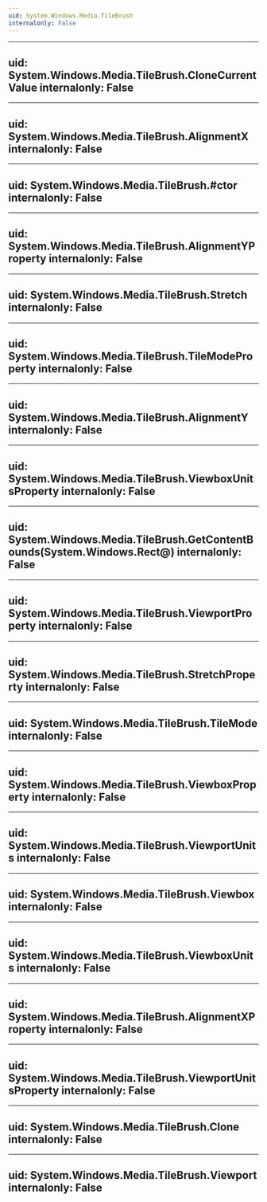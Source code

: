 ```yaml
---
uid: System.Windows.Media.TileBrush
internalonly: False
---
```


---
uid: System.Windows.Media.TileBrush.CloneCurrentValue
internalonly: False
---

---
uid: System.Windows.Media.TileBrush.AlignmentX
internalonly: False
---

---
uid: System.Windows.Media.TileBrush.#ctor
internalonly: False
---

---
uid: System.Windows.Media.TileBrush.AlignmentYProperty
internalonly: False
---

---
uid: System.Windows.Media.TileBrush.Stretch
internalonly: False
---

---
uid: System.Windows.Media.TileBrush.TileModeProperty
internalonly: False
---

---
uid: System.Windows.Media.TileBrush.AlignmentY
internalonly: False
---

---
uid: System.Windows.Media.TileBrush.ViewboxUnitsProperty
internalonly: False
---

---
uid: System.Windows.Media.TileBrush.GetContentBounds(System.Windows.Rect@)
internalonly: False
---

---
uid: System.Windows.Media.TileBrush.ViewportProperty
internalonly: False
---

---
uid: System.Windows.Media.TileBrush.StretchProperty
internalonly: False
---

---
uid: System.Windows.Media.TileBrush.TileMode
internalonly: False
---

---
uid: System.Windows.Media.TileBrush.ViewboxProperty
internalonly: False
---

---
uid: System.Windows.Media.TileBrush.ViewportUnits
internalonly: False
---

---
uid: System.Windows.Media.TileBrush.Viewbox
internalonly: False
---

---
uid: System.Windows.Media.TileBrush.ViewboxUnits
internalonly: False
---

---
uid: System.Windows.Media.TileBrush.AlignmentXProperty
internalonly: False
---

---
uid: System.Windows.Media.TileBrush.ViewportUnitsProperty
internalonly: False
---

---
uid: System.Windows.Media.TileBrush.Clone
internalonly: False
---

---
uid: System.Windows.Media.TileBrush.Viewport
internalonly: False
---
